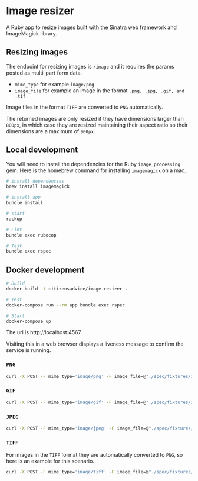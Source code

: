 # Image resizer

A Ruby app to resize images built with the Sinatra web framework and ImageMagick library.

## Resizing images

The endpoint for resizing images is `/image` and it requires the params posted as multi-part form data.

- `mime_type` for example `image/png`
- `image_file` for example an image in the format `.png, .jpg, .gif, and .tif`

Image files in the format `TIFF` are converted to `PNG` automatically.

The returned images are only resized if they have dimensions larger than `800px`, in which case they are resized maintaining their aspect ratio so their dimensions are a maximum of `900px`.

## Local development

You will need to install the dependencies for the Ruby `image_processing` gem. Here is the homebrew command for installing `imagemagick` on a mac.

```sh
# install dependencies
brew install imagemagick

# install app
bundle install

# start
rackup

# Lint
bundle exec rubocop

# Test
bundle exec rspec
```

## Docker development

```bash
# Build
docker build -t citizensadvice/image-resizer .

# Test
docker-compose run --rm app bundle exec rspec

# Start
docker-compose up
```

The url is http://localhost:4567

Visiting this in a web browser displays a liveness message to confirm the service is running.

### `PNG`

```sh
curl -X POST -F mime_type='image/png' -F image_file=@"./spec/fixtures/image_files/test-png-1102x1287px.png" http://localhost:4567/image --output test-png-image-resized.png
```

### `GIF`

```sh
curl -X POST -F mime_type='image/gif' -F image_file=@"./spec/fixtures/image_files/test-gif-1102x1287px.gif" http://localhost:4567/image --output test-gif-image-resized.gif
```

### `JPEG`

```sh
curl -X POST -F mime_type='image/jpeg' -F image_file=@"./spec/fixtures/image_files/test-jpg-1102x1287px.jpg" http://localhost:4567/image --output test-jpg-image-resized.jpg
```

### `TIFF`

For images in the `TIFF` format they are automatically converted to `PNG`, so here is an example for this scenario.

```sh
curl -X POST -F mime_type='image/tiff' -F image_file=@"./spec/fixtures/image_files/test-bad-tif-800x1000px.tif" http://localhost:4567/image --output test-tif-image-resizer.png
``` 
